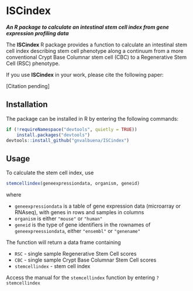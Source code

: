# **ISCindex**

***An R package to calculate an intestinal stem cell index from gene expression profiling data***

The **ISCindex** R package provides a function to calculate an intestinal stem cell index describing stem cell phenotype along a continuum from a more conventional Crypt Base Columnar stem cell (CBC) to a Regenerative Stem Cell (RSC) phenotype. 

If you use **ISCindex** in your work, please cite the following paper:

[Citation pending]

## Installation

The package can be installed in R by entering the following commands:

```r
if (!requireNamespace("devtools", quietly = TRUE))
    install.packages("devtools")
devtools::install_github("gnvalbuena/ISCindex")
```

## Usage

To calculate the stem cell index, use

```r
stemcellindex(geneexpressiondata, organism, geneid)
```
where
 * `geneexpressiondata` is a table of gene expression data (microarray or RNAseq), with genes in rows and samples in columns
 * `organism` is either `"mouse"` or `"human"`
 * `geneid` is the type of gene identifiers in the rownames of `geneexpreessiondata`, either `"ensembl"` or `"genename"`

The function will return a data frame containing
 * `RSC` - single sample Regenerative Stem Cell scores
 * `CBC` - single sample Crypt Base Columnar Stem Cell scores
 * `stemcellindex` - stem cell index

Access the manual for the `stemcellindex` function by entering `?stemcellindex`


